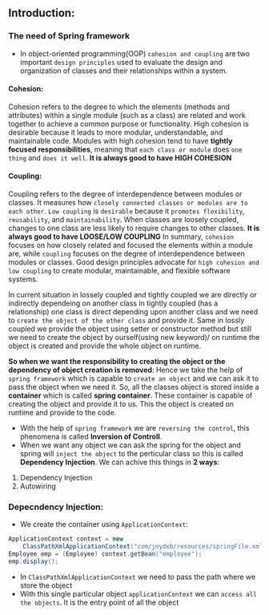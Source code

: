## Introduction:
### The need of Spring framework
- In object-oriented programming(OOP) `cohesion and coupling` are two important `design principles` used to evaluate the design and organization of classes and their relationships within a system.

#### Cohesion: 
Cohesion refers to the degree to which the elements (methods and attributes) within a single module (such as a class) are related and work together to achieve a common purpose or functionality. High cohesion is desirable because it leads to more modular, understandable, and maintainable code. Modules with high cohesion tend to have **tightly focused responsibilities**, meaning that `each class or module` does `one thing` and `does it well`. 
**It is always good to have HIGH COHESION**

#### Coupling:
Coupling refers to the degree of interdependence between modules or classes. It measures how `closely connected classes or modules are to each other`. `Low coupling` is `desirable` because it `promotes flexibility`, `reusability`, and `maintainability`. When classes are loosely coupled, changes to one class are less likely to require changes to other classes.
**It is always good to have LOOSE/LOW COUPLING**
In summary, `cohesion` focuses on how closely related and focused the elements within a module are, while `coupling` focuses on the degree of interdependence between modules or classes. 
Good design principles advocate for `high cohesion and low coupling` to create modular, maintainable, and flexible software systems.

In current situation in lossely coupled and tightly coupled we are directly or indirectly dependeing on another class in tightly coupled (has a relationship) one class is direct depending upon another class and we need to `create the object of the other class` and provide it.
Same in lossly coupled we provide the object using setter or constructor method but still we need to create the object by ourself(using new keyword)/ on runtime the object is created and provide the whole object on runtime.

**So when we want the responsibility to creating the object or the dependency of object creation is removed**:
Hence we take the help of `spring framework` which is capable to `create an object` and we can ask it to pass the object when we need it.
So, all the classes object is stored inside a **container** which is called **spring container**. These container is capable of creating the object and provide it to us. This the object is created on runtime and provide to the code. 
- With the help of `spring framework` we are `reversing the control`, this phenomena is called **Inversion of Controll**.
- When we want any object we can ask the spring for the object and spring will `inject the object` to the perticular class so this is called **Dependency Injection**.
We can achive this things in **2 ways**:
1. Dependency Injection
2. Autowiring

### Depecndency Injection:
- We create the container using `ApplicationContext`:
```java
ApplicationContext context = new 
	ClassPathXmlApplicationContext("com/joydeb/resources/springFile.xml");
Employee emp = (Employee) context.getBean("employee");
emp.display();
```
- In `ClassPathXmlApplicationContext` we need to pass the path where we store the object
- With this single particular object `applicationContext` we can `access all the objects`. It is the entry point of all the object













